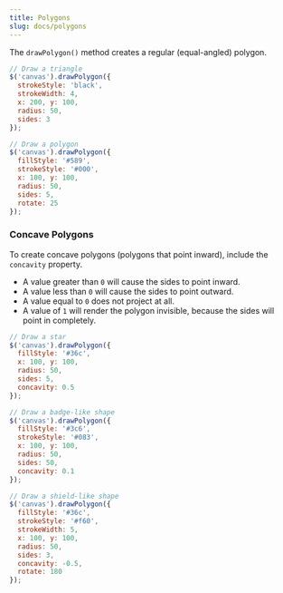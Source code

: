 ```yaml
---
title: Polygons
slug: docs/polygons
---
```


The `drawPolygon()` method creates a regular (equal-angled) polygon.

```js
// Draw a triangle
$('canvas').drawPolygon({
  strokeStyle: 'black',
  strokeWidth: 4,
  x: 200, y: 100,
  radius: 50,
  sides: 3
});
```

```js
// Draw a polygon
$('canvas').drawPolygon({
  fillStyle: '#589',
  strokeStyle: '#000',
  x: 100, y: 100,
  radius: 50,
  sides: 5,
  rotate: 25
});
```

### Concave Polygons

To create concave polygons (polygons that point inward), include the `concavity` property.  
  - A value greater than `0` will cause the sides to point inward.
  - A value less than `0` will cause the sides to point outward.
  - A value equal to `0` does not project at all.
  - A value of `1` will render the polygon invisible, because the sides will point in completely.

```js
// Draw a star
$('canvas').drawPolygon({
  fillStyle: '#36c',
  x: 100, y: 100,
  radius: 50,
  sides: 5,
  concavity: 0.5
});
```

```js
// Draw a badge-like shape
$('canvas').drawPolygon({
  fillStyle: '#3c6',
  strokeStyle: '#083',
  x: 100, y: 100,
  radius: 50,
  sides: 50,
  concavity: 0.1
});
```

```js
// Draw a shield-like shape
$('canvas').drawPolygon({
  fillStyle: '#36c',
  strokeStyle: '#f60',
  strokeWidth: 5,
  x: 100, y: 100,
  radius: 50,
  sides: 3,
  concavity: -0.5,
  rotate: 180
});
```
